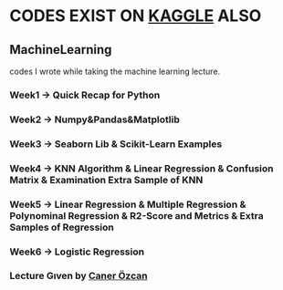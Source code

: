 # CODES EXIST ON [KAGGLE](https://www.kaggle.com/muharremaslan) ALSO 

## MachineLearning 
codes I wrote while taking the machine learning lecture.

### Week1 -> Quick Recap for Python
### Week2 -> Numpy&Pandas&Matplotlib
### Week3 -> Seaborn Lib & Scikit-Learn Examples
### Week4 -> KNN Algorithm & Linear Regression & Confusion Matrix & Examination Extra Sample of KNN
### Week5 -> Linear Regression & Multiple Regression & Polynominal Regression & R2-Score and Metrics & Extra Samples of Regression
### Week6 -> Logistic Regression 

### Lecture Gıven by [Caner Özcan](https://www.linkedin.com/in/caner-%C3%B6zcan-0a4a04114/?originalSubdomain=tr)
